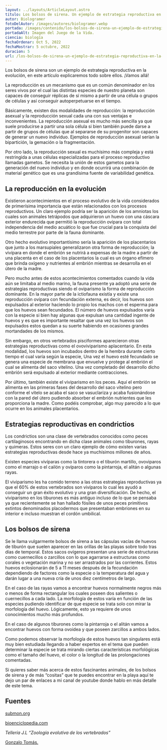 ```yaml
---
layout: ../layouts/ArticleLayout.astro
titulo: Los bolsos de sirena. Un ejemplo de estrategia reproductiva en la evolución.
autor: Biologramer
fotoDelAutor: /images/autores/biologramer.webp
portada: /images/contenido/los-bolsos-de-sirena-un-ejemplo-de-estrategia-reproductiva-en-la-evolucion/portada.webp
portadaAlt: Imagen del Juego de la Vida.
ciencia: biología
fechaOrdenar: Oct 5, 2022
fechaMostrar: 5 octubre, 2022
duracion: 5
url: /los-bolsos-de-sirena-un-ejemplo-de-estrategia-reproductiva-en-la-evolucion
---
```


Los bolsos de sirena son un ejemplo de estrategia reproductiva en la evolución, en este artículo explicaremos todo sobre ellos. ¡Vamos allá!

La reproducción es un mecanismo que es un común denominador en los seres vivos por el cual las distintas especies de nuestro planeta son capaces de conseguir réplicas de sí mismo a partir de una célula o grupos de células y así conseguir autoperpetuarse en el tiempo.

Básicamente, existen dos modalidades de reproducción: la reproducción asexual y la reproducción sexual cada una con sus ventajas e inconvenientes. La reproducción asexual es mucho más sencilla ya que suele producirse a partir una sola célula si bien también puede darse a partir de grupos de células que al separarse de su progenitor son capaces de generar un nuevo individuo. Ejemplos de reproducción asexual serían la bipartición, la gemación o la fragmentación.

Por otro lado, la reproducción sexual es muchísimo más compleja y está restringida a unas células especializadas para el proceso reproductivo llamadas gametos. Se necesita la unión de estos gametos para la generación del nuevo individuo y en donde ocurrirá una combinación de material genético que es una grandísima fuente de variabilidad genética.

## La reproducción en la evolución

Existieron acontecimientos en el proceso evolutivo de la vida considerados de primerísima importancia que están relacionados con los procesos reproductivos. Un claro ejemplo podría ser la aparición de los amniotas los cuales son animales tetrápodos que adquirieron un huevo con una cáscara exterior endurecida que permitió la reproducción ovípara con total independencia del medio acuático lo que fue crucial para la conquista del medio terrestre por parte de la fauna dominante.

Otro hecho evolutivo importantísimo sería la aparición de los placentarios que junto a los marsupiales generalizaron otra forma de reproducción; la vivípara en donde el embrión se nutrirá a expensas de la madre a partir de una placenta en el caso de los placentarios la cual es un órgano efímero que brinda oxígeno y nutrientes al embrión mientras se desarrolla en el útero de la madre.

Pero mucho antes de estos acontecimientos comentados cuando la vida aún se limitaba al medio marino, la fauna presente ya adoptó una serie de estrategias reproductivas siendo el oviparismo la forma de reproducción dominante. En la mayor parte de la ictiofauna existía y existe una reproducción ovípara con fecundación externa, es decir, los huevos son expulsados al exterior haciendo lo propio los machos con el esperma para que los huevos sean fecundados. El número de huevos expulsados varía con la especie si bien hay algunas que expulsan una cantidad ingente de huevos y es que es importante resaltar que una vez los huevos son expulsados estos quedan a su suerte habiendo en ocasiones grandes mortandades de los mismos.

Sin embargo, en otros vertebrados pisciformes aparecieron otras estrategias reproductivas como el ovoviviparismo aplacentario. En esta modalidad, los huevos son incubados dentro de la hembra durante cierto tiempo el cual varía según la especie, Una vez el huevo esté fecundado se genera una especie de membrana que envuelve y protege al embrión el cual se alimenta del saco vitelino. Una vez completado del desarrollo dicho embrión será expulsado al exterior mediante contracciones.

Por último, también existe el viviparismo en los peces. Aquí el embrión se alimenta en las primeras fases del desarrollo del saco vitelino pero conforme el vitelo se acaba el saco se vasuclariza y acaba fusionándose con la pared del útero pudiendo absorber el embrión nutrientes que les proporciona la madre. Como podéis comprobar, algo muy parecido a lo que ocurre en los animales placentarios.

## Estrategias reproductivas en condrictios

Los condrictios son una clase de vertebrados conocidos como peces cartilaginosos encontrando en dicha clase animales como tiburones, rayas y quimeras. Estos seres con un claro ejemplo de cómo existen varias estrategias reproductivas desde hace ya muchísimos millones de años.

Existen especies vivíparas como la tintorera o el tiburón martillo, ovoviparos como el marrajo o el cailón y ovíparos como la pintarroja, el alitán o algunas rayas.

El viviparismo les ha comido terreno a las otras estrategias reproductivas ya que el 60% de estos vertebrados son vivíparos lo cual les ayudó a conseguir un gran éxito evolutivo y una gran diversificación. De hecho, el viviparismo en los tiburones es más antiguo incluso de lo que se pensaba ya que recientemente se han hallado fósiles de unos peces primitivos extintos denominados placodermos que presentaban embriones en su interior e incluso muestran el cordón umbilical.

## Los bolsos de sirena

Se le llama vulgarmente bolsos de sirena a las cápsulas vacías de huevos de tiburón que suelen aparecer en las orillas de las playas sobre todo tras días de temporal.  Estos sacos ovígeros presentan una serie de estructuras como cuernecillos o zarcillos con lo que agarrarse a estructuras como corales o vegetación marina y no ser arrastrados por las corrientes. Estos huevos eclosionarán de 5 a 11 meses después de la fecundación dependiendo de factores como la especie o la temperatura del agua y darán lugar a una nueva cría de unos diez centímetros de largo.

En el caso de las rayas vamos a encontrar huevos normalmente negros más o menos de forma rectangular los cuales poseen dos salientes o cuernecillos a cada lado.  La morfología de estos varía en función de las especies pudiendo identificar de que especie se trata solo con mirar la morfología del huevo. Lógicamente, esto ya requiere de unos conocimientos mucho más profundos.

En el caso de algunos tiburones como la pintarroja o el alitán vamos a encontrar huevos con forma ovoidea y que poseen zarcillos a ambos lados.

Como podemos observar la morfología de estos huevos tan singulares está muy bien estudiada llegando a haber expertos en el tema que pueden determinar la especie se trata mirando ciertas características morfológicas como el tamaño del huevo, el color o la longitud de las prolongaciones comentadas.

Si quieres saber más acerca de estos fascinantes animales, de los bolsos de sirena y de más “cositas” que te puedes encontrar en la playa aquí te dejo un par de enlaces a mi canal de youtube donde hablo en más detalle de este tema.

## Fuentes

[submon.org](submon.org)

[bioenciclopedia.com](bioenciclopedia.com)

*Tellería J.L “Zoología evolutiva de los vertebrados”*

[Gonzalo Tomás.](https://divulgandociencia.com/biologramer)
